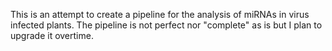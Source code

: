 This is an attempt to create a pipeline for the analysis of miRNAs in virus infected plants.
The pipeline is not perfect nor "complete" as is but I plan to upgrade it overtime.

